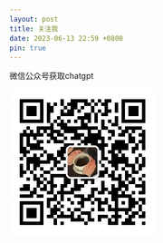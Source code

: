 ```yaml
---
layout: post
title: 关注我
date: 2023-06-13 22:59 +0800
pin: true
---
```

微信公众号获取chatgpt

![img](/myweixin.jpg)
